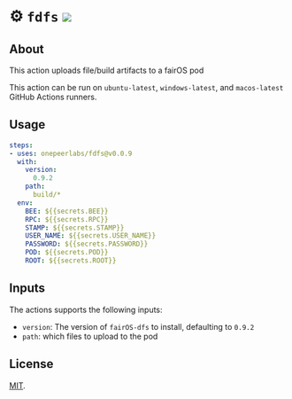 # :gear: `fdfs` ![](https://github.com/onepeerlabs/fdfs/workflows/Tests/badge.svg)

## About
This action uploads file/build artifacts to a fairOS pod

This action can be run on `ubuntu-latest`, `windows-latest`, and `macos-latest` GitHub Actions runners.

## Usage

```yaml
steps:
- uses: onepeerlabs/fdfs@v0.0.9
  with:
    version:
      0.9.2
    path:
      build/*
  env:
    BEE: ${{secrets.BEE}}
    RPC: ${{secrets.RPC}}
    STAMP: ${{secrets.STAMP}}
    USER_NAME: ${{secrets.USER_NAME}}
    PASSWORD: ${{secrets.PASSWORD}}
    POD: ${{secrets.POD}}
    ROOT: ${{secrets.ROOT}}
```

## Inputs
The actions supports the following inputs:

- `version`: The version of `fairOS-dfs` to install, defaulting to `0.9.2`
- `path`: which files to upload to the pod

## License
[MIT](LICENSE).

